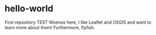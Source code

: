 # hello-world
First repository TEST
Woenos here, I like Leaflet and OSGIS and want to learn more about them!
Furthermore, flyfish.
